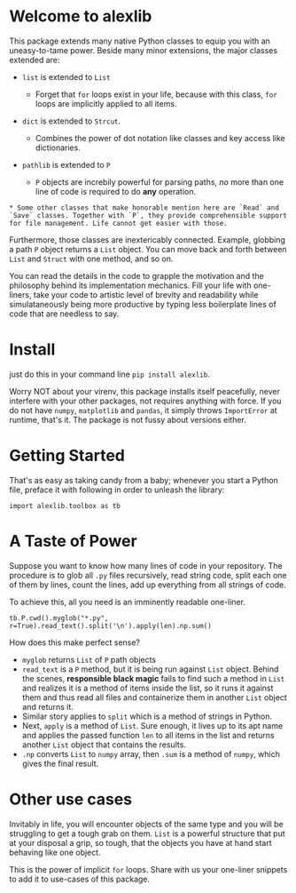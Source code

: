
# Welcome to alexlib

This package extends many native Python classes to equip you with an uneasy-to-tame power. Beside many minor extensions, the major classes extended are:
 
 * `list` is  extended to `List`
    * Forget that `for` loops exist in your life, because with this class, `for` loops are implicitly applied to all items.
  * `dict` is  extended to `Strcut`.
    * Combines the power of dot notation like classes and key access like dictionaries.
    
   * `pathlib` is  extended to `P`
        * `P` objects are increbily powerful for parsing paths, *no* more than one line of code is required to do **any** operation.
        
    * Some other classes that make honorable mention here are `Read` and `Save` classes. Together with `P`, they provide comprehensible support for file management. Life cannot get easier with those.

   
Furthermore, those classes are inextericably connected. Example, globbing a path `P` object returns a `List` object. You can move back and forth between `List` and `Struct` with one method, and so on.

You can read the details in the code to grapple the motivation and the philosophy behind its implementation mechanics. Fill your life with one-liners, take your code to artistic level of brevity and readability while simulataneously being more productive by typing less boilerplate lines of code that are needless to say.


# Install
just do this in your command line
`pip install alexlib`.

Worry NOT about your virenv, this package installs itself peacefully, never interfere with your other packages, not requires anything with force. If you do not have `numpy`, `matplotlib` and `pandas`, it simply throws `ImportError` at runtime, that's it. The package is not fussy about versions either.

# Getting Started
That's as easy as taking candy from a baby; whenever you start a Python file, preface it with following in order to unleash the library:

```
import alexlib.toolbox as tb
```


# A Taste of Power
Suppose you want to know how many lines of code in your repository. The procedure is to glob all `.py` files recursively, read string code, split each one of them by lines, count the lines, add up everything from all strings of code.


To achieve this, all you need is an imminently readable one-liner.
```
tb.P.cwd().myglob("*.py", r=True).read_text().split('\n').apply(len).np.sum()
```

How does this make perfect sense?
* `myglob` returns `List` of `P` path objects
* `read_text` is a `P` method, but it is being run against `List` object. Behind the scenes, **responsible black magic** fails to find such a method in `List` and realizes it is a method of items inside the list, so it runs it against them and thus read all files and containerize them in another `List` object and returns it.
* Similar story applies to `split` which is a method of strings in Python.
* Next, `apply` is a method of `List`. Sure enough, it lives up to its apt name and applies the passed function `len` to all items in the list and returns another `List` object that contains the results.
* `.np` converts `List` to `numpy` array, then `.sum` is a method of `numpy`, which gives the final result.

# Other use cases
Invitably in life, you will encounter objects of the same type and you will be struggling to get a tough grab on them. `List` is a powerful structure that put at your disposal a grip, so tough, that the objects you have at hand start behaving like one object.

This is the power of implicit `for` loops. Share with us your one-liner snippets to add it to use-cases of this package.

